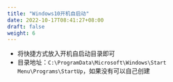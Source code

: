 ```yaml
---
title: "Windows10开机自启动"
date: 2022-10-17T08:41:27+08:00
draft: false
weight: 6
---
```


- 将快捷方式放入开机自启动目录即可
- 目录地址：`C:\ProgramData\Microsoft\Windows\Start Menu\Programs\StartUp`，如果没有可以自己创建
